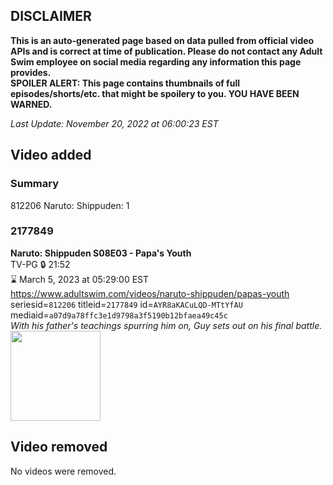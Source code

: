 ## DISCLAIMER
**This is an auto-generated page based on data pulled from official video APIs and is correct at time of publication. Please do not contact any Adult Swim employee on social media regarding any information this page provides.**  
**SPOILER ALERT: This page contains thumbnails of full episodes/shorts/etc. that might be spoilery to you. YOU HAVE BEEN WARNED.**  

_Last Update: November 20, 2022 at 06:00:23 EST_
## Video added
### Summary
812206 Naruto: Shippuden: 1  
### 2177849
**Naruto: Shippuden S08E03 - Papa's Youth**  
TV-PG 🔒 21:52  
⌛ March 5, 2023 at 05:29:00 EST  
https://www.adultswim.com/videos/naruto-shippuden/papas-youth  
seriesid=`812206` titleid=`2177849` id=`AYR8aKACuLQD-MTtYfAU` mediaid=`a07d9a78ffc3e1d9798a3f5190b12bfaea49c45c`  
_With his father's teachings spurring him on, Guy sets out on his final battle._  
<a href="https://media.cdn.adultswim.com/uploads/20221115/thumbnails/2_2211151248513-NarutoShippuden_419_PapasYouth.png"><img src="https://media.cdn.adultswim.com/uploads/20221115/thumbnails/2_2211151248513-NarutoShippuden_419_PapasYouth.png" height="144px" /></a>
## Video removed
No videos were removed.  
